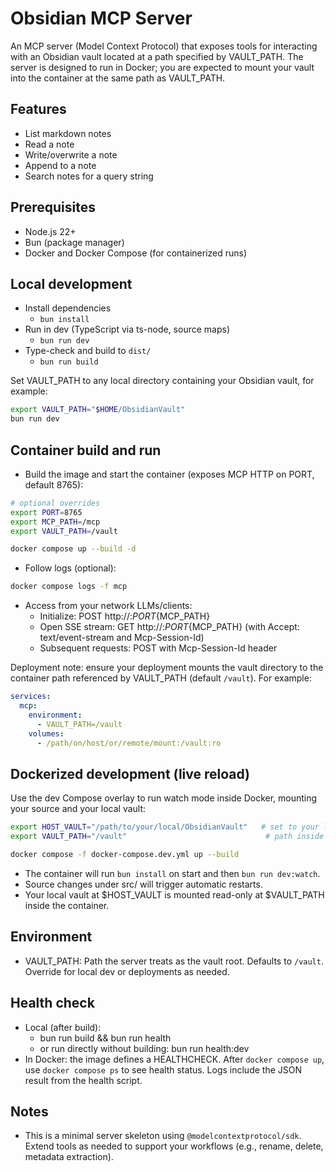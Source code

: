# Obsidian MCP Server

An MCP server (Model Context Protocol) that exposes tools for interacting with an Obsidian vault located at a path specified by VAULT_PATH. The server is designed to run in Docker; you are expected to mount your vault into the container at the same path as VAULT_PATH.

## Features
- List markdown notes
- Read a note
- Write/overwrite a note
- Append to a note
- Search notes for a query string

## Prerequisites
- Node.js 22+
- Bun (package manager)
- Docker and Docker Compose (for containerized runs)

## Local development
- Install dependencies
  - `bun install`
- Run in dev (TypeScript via ts-node, source maps)
  - `bun run dev`
- Type-check and build to `dist/`
  - `bun run build`

Set VAULT_PATH to any local directory containing your Obsidian vault, for example:

```bash
export VAULT_PATH="$HOME/ObsidianVault"
bun run dev
```

## Container build and run
- Build the image and start the container (exposes MCP HTTP on PORT, default 8765):

```bash
# optional overrides
export PORT=8765
export MCP_PATH=/mcp
export VAULT_PATH=/vault

docker compose up --build -d
```

- Follow logs (optional):

```bash
docker compose logs -f mcp
```

- Access from your network LLMs/clients:
  - Initialize: POST http://<host>:${PORT}${MCP_PATH}
  - Open SSE stream: GET http://<host>:${PORT}${MCP_PATH} (with Accept: text/event-stream and Mcp-Session-Id)
  - Subsequent requests: POST with Mcp-Session-Id header

Deployment note: ensure your deployment mounts the vault directory to the container path referenced by VAULT_PATH (default `/vault`). For example:

```yaml
services:
  mcp:
    environment:
      - VAULT_PATH=/vault
    volumes:
      - /path/on/host/or/remote/mount:/vault:ro
```

## Dockerized development (live reload)

Use the dev Compose overlay to run watch mode inside Docker, mounting your source and your local vault:

```bash
export HOST_VAULT="/path/to/your/local/ObsidianVault"   # set to your local vault path
export VAULT_PATH="/vault"                               # path inside the container

docker compose -f docker-compose.dev.yml up --build
```

- The container will run `bun install` on start and then `bun run dev:watch`.
- Source changes under src/ will trigger automatic restarts.
- Your local vault at $HOST_VAULT is mounted read-only at $VAULT_PATH inside the container.

## Environment
- VAULT_PATH: Path the server treats as the vault root. Defaults to `/vault`. Override for local dev or deployments as needed.

## Health check
- Local (after build):
  - bun run build && bun run health
  - or run directly without building: bun run health:dev
- In Docker: the image defines a HEALTHCHECK. After `docker compose up`, use `docker compose ps` to see health status. Logs include the JSON result from the health script.

## Notes
- This is a minimal server skeleton using `@modelcontextprotocol/sdk`. Extend tools as needed to support your workflows (e.g., rename, delete, metadata extraction).

